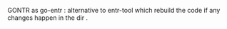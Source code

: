 GONTR as go-entr : alternative to entr-tool which rebuild the code if any changes happen in the dir .



